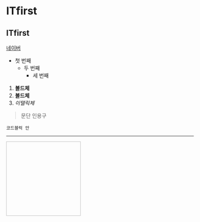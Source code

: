 # ITfirst
## ITfirst

[네이버](https://www.naver.com)

- 첫 번째
  - 두 번째
    - 세 번째

1. **볼드체**
2. __볼드체__
3. *이탤릭체*

>문단 인용구


```
코드블럭 안
```

* * *

<img width="200" height="200" scr=".pic/곰돌2.jpg"></img>
